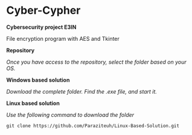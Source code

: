 # Cyber-Cypher
****Cybersecurity project E3IN****

File encryption program with AES and Tkinter

**Repository**

*Once you have access to the repository, select the folder based on your OS.*

**Windows based solution**

*Download the complete folder.*
*Find the .exe file, and start it.*


**Linux based solution**

*Use the following command to download the folder*

```
git clone https://github.com/Paraziteuh/Linux-Based-Solution.git
```

